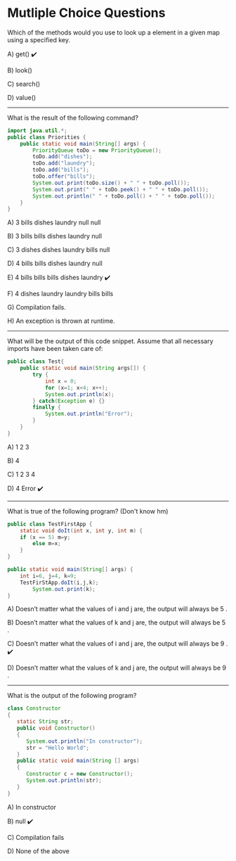 # Mutliple Choice Questions

Which of the methods would you use to look up a element in a given map using a specified key.

A) get() :heavy_check_mark:

B) look()

C) search()

D) value()

---

What is the result of the following command?

```java
import java.util.*;
public class Priorities {
    public static void main(String[] args) {
        PriorityQueue toDo = new PriorityQueue();
        toDo.add("dishes");
        toDo.add("laundry");
        toDo.add("bills");
        toDo.offer("bills");
        System.out.print(toDo.size() + " " + toDo.poll());
        System.out.print(" " + toDo.peek() + " " + toDo.poll());
        System.out.println(" " + toDo.poll() + " " + toDo.poll());
    }
}
```

A) 3 bills dishes laundry null null

B) 3 bills bills dishes laundry null

C) 3 dishes dishes laundry bills null

D) 4 bills bills dishes laundry null

E) 4 bills bills bills dishes laundry :heavy_check_mark:

F) 4 dishes laundry laundry bills bills

G) Compilation fails.

H) An exception is thrown at runtime.

---

What will be the output of this code snippet. Assume that all necessary imports have been taken care of:

```java
public class Test{
    public static void main(String args[]) {
        try {
            int x = 0;
            for (x=1; x<4; x++);
            System.out.println(x);
        } catch(Exception e) {}
        finally {
            System.out.println("Error");
        }
    }
}
```

A) 1 2 3

B) 4

C) 1 2 3 4

D) 4 Error :heavy_check_mark:

---

What is true of the following program? (Don't know hm)

```java
public class TestFirstApp {
    static void doIt(int x, int y, int m) {
    if (x == 5) m=y;
        else m=x;
    }
}

public static void main(String[] args) {
    int i=6, j=4, k=9;
    TestFirStApp.doIt(i,j,k);
        System.out.print(k);
}
```

A) Doesn’t matter what the values of i and j are, the output will always be 5 .

B) Doesn’t matter what the values of k and j are, the output will always be 5 .

C) Doesn’t matter what the values of i and j are, the output will always be 9 . :heavy_check_mark:

D) Doesn’t matter what the values of k and j are, the output will always be 9 .

---

What is the output of the following program?

```java
class Constructor
{
   static String str;
   public void Constructor()
   {
      System.out.println("In constructor");
      str = "Hello World";
   }
   public static void main(String [] args)
   {
      Constructor c = new Constructor();
      System.out.println(str);
   }
}
```

A) In constructor

B) null :heavy_check_mark:

C) Compilation fails

D) None of the above
